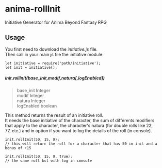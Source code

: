 # anima-rollInit
Initiative Generator for Anima Beyond Fantasy RPG

## Usage

You first need to download the *initiative.js* file.  
Then call in your main js file the initiative module

```
let initiative = require('path/initiative');
let init = initiative();
```

##### init.rollInit(base_init,modif,natura[,logEnabled])   
> base_init Integer  
modif Integer  
natura Integer  
logEnabled boolean  

This method returns the result of an initiative roll.  
It needs the base initiative of the character, the sum of differents modifiers that apply to the character, the character's natura (for double rolls like 22, 77, etc.) and in option if you want to log the details of the roll (in console).
```
init.rollInit(50, 15, 0);
// this will return the roll for a character that has 50 in init and a bonus of +15

init.rollInit(50, 15, 0, true);
// the same roll but with log in console
```
